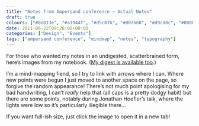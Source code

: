 ```yaml
---
title: "Notes from Ampersand conference — Actual Notes"
draft: true
colours: ["#8e813e", "#a1944f", "#d5c87b", "#807b60", "#d9cd8c", "#000000", "#aaa588"]
date: 2011-06-22T09:26:08+00:00
categories: ["Design", "Events"]
tags: ["ampersand conference", "mindmap", "notes", "typography"]
---
```


For those who wanted my notes in an undigested, scatterbrained form, here’s images from my notebook. ([My digest is available too](http://laurakalbag.wpengine.com/digest-from-ampersand-conf/).)

I’m a mind-mapping fiend, so I try to link with arrows where I can. Where new points were begun I just moved to another space on the page, so forgive the random appearance! There’s not much point apologising for my bad handwriting, I can’t *really* help that (all caps is a pretty dodgy habit) but there are some points, notably during Jonathan Hoefler’s talk, where the lights were low so it’s particularly illegible there&#8230;

If you want full-ish size, just click the image to open it in a new tab!